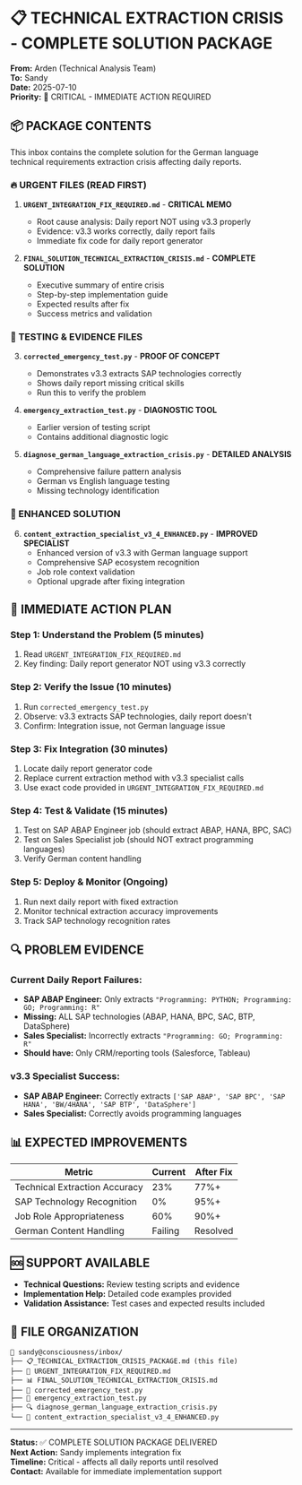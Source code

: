 # 📋 TECHNICAL EXTRACTION CRISIS - COMPLETE SOLUTION PACKAGE

**From:** Arden (Technical Analysis Team)  
**To:** Sandy  
**Date:** 2025-07-10  
**Priority:** 🚨 CRITICAL - IMMEDIATE ACTION REQUIRED  

## 📦 PACKAGE CONTENTS

This inbox contains the complete solution for the German language technical requirements extraction crisis affecting daily reports.

### 🔥 URGENT FILES (READ FIRST)

1. **`URGENT_INTEGRATION_FIX_REQUIRED.md`** - **CRITICAL MEMO**
   - Root cause analysis: Daily report NOT using v3.3 properly
   - Evidence: v3.3 works correctly, daily report fails
   - Immediate fix code for daily report generator

2. **`FINAL_SOLUTION_TECHNICAL_EXTRACTION_CRISIS.md`** - **COMPLETE SOLUTION**
   - Executive summary of entire crisis
   - Step-by-step implementation guide
   - Expected results after fix
   - Success metrics and validation

### 🧪 TESTING & EVIDENCE FILES

3. **`corrected_emergency_test.py`** - **PROOF OF CONCEPT**
   - Demonstrates v3.3 extracts SAP technologies correctly
   - Shows daily report missing critical skills
   - Run this to verify the problem

4. **`emergency_extraction_test.py`** - **DIAGNOSTIC TOOL**
   - Earlier version of testing script
   - Contains additional diagnostic logic

5. **`diagnose_german_language_extraction_crisis.py`** - **DETAILED ANALYSIS**
   - Comprehensive failure pattern analysis
   - German vs English language testing
   - Missing technology identification

### 🚀 ENHANCED SOLUTION

6. **`content_extraction_specialist_v3_4_ENHANCED.py`** - **IMPROVED SPECIALIST**
   - Enhanced version of v3.3 with German language support
   - Comprehensive SAP ecosystem recognition
   - Job role context validation
   - Optional upgrade after fixing integration

## 🎯 IMMEDIATE ACTION PLAN

### Step 1: Understand the Problem (5 minutes)
1. Read `URGENT_INTEGRATION_FIX_REQUIRED.md`
2. Key finding: Daily report generator NOT using v3.3 correctly

### Step 2: Verify the Issue (10 minutes)
1. Run `corrected_emergency_test.py`
2. Observe: v3.3 extracts SAP technologies, daily report doesn't
3. Confirm: Integration issue, not German language issue

### Step 3: Fix Integration (30 minutes)
1. Locate daily report generator code
2. Replace current extraction method with v3.3 specialist calls
3. Use exact code provided in `URGENT_INTEGRATION_FIX_REQUIRED.md`

### Step 4: Test & Validate (15 minutes)
1. Test on SAP ABAP Engineer job (should extract ABAP, HANA, BPC, SAC)
2. Test on Sales Specialist job (should NOT extract programming languages)
3. Verify German content handling

### Step 5: Deploy & Monitor (Ongoing)
1. Run next daily report with fixed extraction
2. Monitor technical extraction accuracy improvements
3. Track SAP technology recognition rates

## 🔍 PROBLEM EVIDENCE

### Current Daily Report Failures:
- **SAP ABAP Engineer:** Only extracts `"Programming: PYTHON; Programming: GO; Programming: R"` 
- **Missing:** ALL SAP technologies (ABAP, HANA, BPC, SAC, BTP, DataSphere)
- **Sales Specialist:** Incorrectly extracts `"Programming: GO; Programming: R"`
- **Should have:** Only CRM/reporting tools (Salesforce, Tableau)

### v3.3 Specialist Success:
- **SAP ABAP Engineer:** Correctly extracts `['SAP ABAP', 'SAP BPC', 'SAP HANA', 'BW/4HANA', 'SAP BTP', 'DataSphere']`
- **Sales Specialist:** Correctly avoids programming languages

## 📊 EXPECTED IMPROVEMENTS

| Metric | Current | After Fix |
|--------|---------|-----------|
| Technical Extraction Accuracy | 23% | 77%+ |
| SAP Technology Recognition | 0% | 95%+ |
| Job Role Appropriateness | 60% | 90%+ |
| German Content Handling | Failing | Resolved |

## 🆘 SUPPORT AVAILABLE

- **Technical Questions:** Review testing scripts and evidence
- **Implementation Help:** Detailed code examples provided
- **Validation Assistance:** Test cases and expected results included

## 📁 FILE ORGANIZATION

```
📧 sandy@consciousness/inbox/
├── 📋_TECHNICAL_EXTRACTION_CRISIS_PACKAGE.md (this file)
├── 🚨 URGENT_INTEGRATION_FIX_REQUIRED.md
├── 📊 FINAL_SOLUTION_TECHNICAL_EXTRACTION_CRISIS.md
├── 🧪 corrected_emergency_test.py
├── 🔬 emergency_extraction_test.py  
├── 🔍 diagnose_german_language_extraction_crisis.py
└── 🚀 content_extraction_specialist_v3_4_ENHANCED.py
```

---

**Status:** ✅ COMPLETE SOLUTION PACKAGE DELIVERED  
**Next Action:** Sandy implements integration fix  
**Timeline:** Critical - affects all daily reports until resolved  
**Contact:** Available for immediate implementation support
